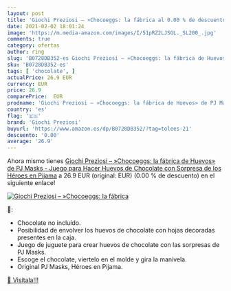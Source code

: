 ```yaml
---
layout: post
title: 'Giochi Preziosi – »Chocoeggs: la fábrica al 0.00 % de descuento'
date: 2021-02-02 18:01:24
image: 'https://m.media-amazon.com/images/I/51pRZ2LJSGL._SL200_.jpg'
comments: true
category: ofertas
author: ring
slug: 'B0728DB352-es Giochi Preziosi – »Chocoeggs: la fábrica de Huevos» de PJ...'
sku: 'B0728DB352-es'
tags: [ 'chocolate', ]
actualPrice: 26.9 EUR
currency: EUR
price: 26.9
comparePrice:  EUR
prodname: 'Giochi Preziosi – »Chocoeggs: la fábrica de Huevos» de PJ Masks - Juego para Hacer Huevos de Chocolate con Sorpresa de los Héroes en Pijama'
country: 'es'
flag: '🇪🇸'
brand: 'Giochi Preziosi'
buyurl: 'https://www.amazon.es/dp/B0728DB352/?tag=tolees-21'
descuento: '0.00'
average: '26.9'
---
```


Ahora mismo tienes [Giochi Preziosi – »Chocoeggs: la fábrica de Huevos» de PJ Masks - Juego para Hacer Huevos de Chocolate con Sorpresa de los Héroes en Pijama](https://www.amazon.es/dp/B0728DB352/?tag=tolees-21) a 26.9 EUR (original:  EUR) (0.00 %  de descuento) en el siguiente enlace!

[![Giochi Preziosi – »Chocoeggs: la fábrica](https://m.media-amazon.com/images/I/51pRZ2LJSGL._SL200_.jpg)](https://www.amazon.es/dp/B0728DB352/?tag=tolees-21)

🔎:

- Chocolate no incluído.
- Posibilidad de envolver los huevos de chocolate con hojas decoradas presentes en la caja.
- Juego de juguete para crear huevos de chocolate con las sorpresas de PJ Masks.
- Escoge el chocolate, viertelo en el molde y gira la manivela.
- Original PJ Masks, Héroes en Pijama.

[🛒 Visítala!!!](https://www.amazon.es/dp/B0728DB352/?tag=tolees-21)
